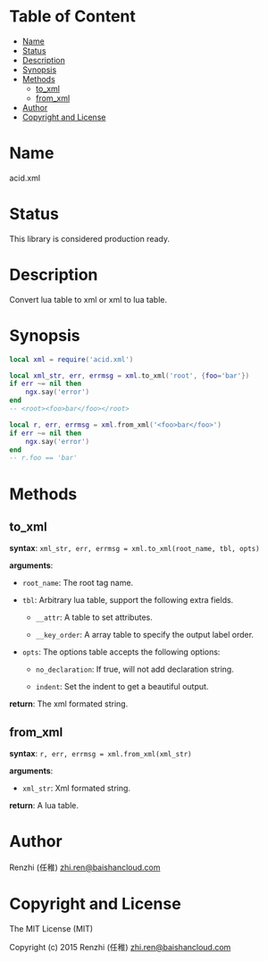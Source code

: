 <!-- START doctoc generated TOC please keep comment here to allow auto update -->
<!-- DON'T EDIT THIS SECTION, INSTEAD RE-RUN doctoc TO UPDATE -->
#   Table of Content

- [Name](#name)
- [Status](#status)
- [Description](#description)
- [Synopsis](#synopsis)
- [Methods](#methods)
  - [to_xml](#to_xml)
  - [from_xml](#from_xml)
- [Author](#author)
- [Copyright and License](#copyright-and-license)

<!-- END doctoc generated TOC please keep comment here to allow auto update -->

#   Name

acid.xml

#   Status

This library is considered production ready.

#   Description

Convert lua table to xml or xml to lua table.

#   Synopsis

```lua
local xml = require('acid.xml')

local xml_str, err, errmsg = xml.to_xml('root', {foo='bar'})
if err ~= nil then
    ngx.say('error')
end
-- <root><foo>bar</foo></root>

local r, err, errmsg = xml.from_xml('<foo>bar</foo>')
if err ~= nil then
    ngx.say('error')
end
-- r.foo == 'bar'
```

#   Methods

##  to_xml

**syntax**:
`xml_str, err, errmsg = xml.to_xml(root_name, tbl, opts)`

**arguments**:

-   `root_name`:
    The root tag name.

-   `tbl`:
    Arbitrary lua table, support the following extra fields.

    -   `__attr`: A table to set attributes.

    -   `__key_order`: A array table to specify the output label order.

-   `opts`:
    The options table accepts the following options:

    -   `no_declaration`: If true, will not add declaration string.

    -   `indent`: Set the indent to get a beautiful output.

**return**:
The xml formated string.

##  from_xml

**syntax**:
`r, err, errmsg = xml.from_xml(xml_str)`

**arguments**:

-   `xml_str`:
    Xml formated string.

**return**:
A lua table.

#   Author

Renzhi (任稚) <zhi.ren@baishancloud.com>

#   Copyright and License

The MIT License (MIT)

Copyright (c) 2015 Renzhi (任稚) <zhi.ren@baishancloud.com>
